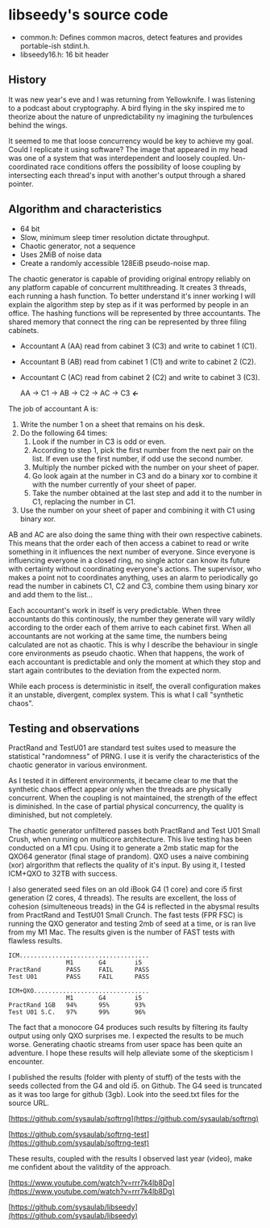 # libseedy's source code

- common.h: Defines common macros, detect features and provides portable-ish stdint.h.
- libseedy16.h: 16 bit header 

## History

It was new year's eve and I was returning from Yellowknife. I was listening to a podcast about cryptography. A bird flying in the sky inspired me to theorize about the nature of unpredictability ny imagining the turbulences behind the wings.

It seemed to me that loose concurrency would be key to achieve my goal. Could I replicate it using software? The image that appeared in my head was one of a system that was interdependent and loosely coupled. Un-coordinated race conditions offers the possibility of loose coupling by intersecting each thread's input with another's output through a shared pointer.

## Algorithm and characteristics

- 64 bit
- Slow, minimum sleep timer resolution dictate throughput.
- Chaotic generator, not a sequence
- Uses 2MiB of noise data
- Create a randomly accessible 128EiB pseudo-noise map.

The chaotic generator is capable of providing original entropy reliably on any platform capable of concurrent multithreading. It creates 3 threads, each running a hash function. To better understand it's inner working I will explain the algorithm step by step as if it was performed by people in an office. The hashing functions will be represented by three accountants. The shared memory that connect the ring can be represented by three filing cabinets. 

- Accountant A (AA) read from cabinet 3 (C3) and write to cabinet 1 (C1).
- Accountant B (AB) read from cabinet 1 (C1) and write to cabinet 2 (C2).
- Accountant C (AC) read from cabinet 2 (C2) and write to cabinet 3 (C3).

	AA -> C1 -> AB -> C2 -> AC -> C3
  	_______________<-_______________

The job of accountant A is:

1. Write the number 1 on a sheet that remains on his desk.
2. Do the following 64 times:
    1. Look if the number in C3 is odd or even.
    2. According to step 1, pick the first number from the next pair on the list. If even use the first number, if odd use the second number.
    3. Multiply the number picked with the number on your sheet of paper.
    4. Go look again at the number in C3 and do a binary xor to combine it with the number currently of your sheet of paper.
    5. Take the number obtained at the last step and add it to the number in C1, replacing the number in C1.
3. Use the number on your sheet of paper and combining it with C1 using binary xor.

AB and AC are also doing the same thing with their own respective cabinets. This means that the order each of then access a cabinet to read or write something in it influences the next number of everyone. Since everyone is influencing everyone in a closed ring, no single actor can know its future with certainty without coordinating everyone's actions. The supervisor, who makes a point not to coordinates anything, uses an alarm to periodically go read the number in cabinets C1, C2 and C3, combine them using binary xor and add them to the list...

Each accountant's work in itself is very predictable. When three accountants do this continously, the number they generate will vary wildly according to the order each of them arrive to each cabinet first. When all accountants are not working at the same time, the numbers being calculated are not as chaotic. This is why I describe the behaviour in single core environments as pseudo chaotic. When that happens, the work of each accountant is predictable and only the moment at which they stop and start again contributes to the deviation from the expected norm.

While each process is deterministic in itself, the overall configuration makes it an unstable, divergent, complex system. This is what I call "synthetic chaos".

## Testing and observations

PractRand and TestU01 are standard test suites used to measure the 
statistical "randomness" of PRNG. I use it is verify the 
characteristics of the chaotic generator in various environment.

As I tested it in different environments, it became clear to me 
that the synthetic chaos effect appear only when the threads are 
physically concurrent. When the coupling is not maintained, the 
strength of the effect is diminished. In the case of partial 
physical concurrency, the quality is diminished, but not completely.

The chaotic generator unfiltered passes both PractRand and Test U01 
Small Crush, when running on multicore architecture. This live 
testing has been conducted on a M1 cpu. Using it to generate a 2mb 
static map for the QXO64 generator (final stage of prandom). QXO 
uses a naive combining (xor) alrgorithm that reflects the quality 
of it's input. By using it, I tested ICM+QXO to 32TB with success.

I also generated seed files on an old iBook G4 (1 core) and core 
i5 first generation (2 cores, 4 threads). The results are excellent, 
the loss of cohesion (simulteneous treads) in the G4 is reflected in 
the abysmal results from PractRand and TestU01 Small Crunch. The fast 
tests (FPR FSC) is running the QXO generator and testing 2mb of seed 
at a time, or is ran live from my M1 Mac. The results given is the 
number of FAST tests with flawless results.

    ICM....................................
                    M1       G4        i5
    PractRand       PASS     FAIL      PASS
    Test U01        PASS     FAIL      PASS
    
    ICM+QXO................................
                    M1       G4        i5
    PractRand 1GB   94%      95%       93%
    Test U01 S.C.   97%      99%       96%

The fact that a monocore G4 produces such results by filtering 
its faulty output using only QXO surprises me. I expected the 
results to be much worse. Generating chaotic streams from user 
space has been quite an adventure. I hope these results will 
help alleviate some of the skepticism I encounter.

I published the results (folder with plenty of stuff) of the tests 
with the seeds collected from the G4 and old i5. on Github. The G4 
seed is truncated as it was too large for github (3gb). Look into 
the seed.txt files for the source URL.

[https://github.com/sysaulab/softrng](https://github.com/sysaulab/softrng)

[https://github.com/sysaulab/softrng-test](https://github.com/sysaulab/softrng-test)

These results, coupled with the results I observed last year (video), 
make me confident about the valitdity of the approach.

[https://www.youtube.com/watch?v=rrr7k4lb8Dg](https://www.youtube.com/watch?v=rrr7k4lb8Dg)

[https://github.com/sysaulab/libseedy](https://github.com/sysaulab/libseedy)
